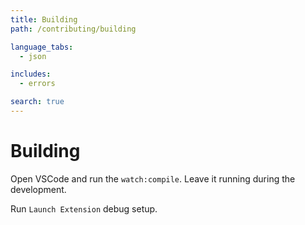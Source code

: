 ```yaml
---
title: Building
path: /contributing/building

language_tabs:
  - json

includes:
  - errors

search: true
---
```


# Building

Open VSCode and run the `watch:compile`. Leave it running during the development.

Run `Launch Extension` debug setup.